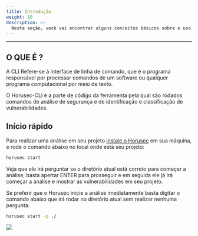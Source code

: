 ```yaml
---
title: Introdução
weight: 10
description: >-
  Nesta seção, você vai encontrar alguns conceitos básicos sobre o uso do Horusec-CLI
---
```


---

## **O QUE É ?**
A CLI Refere-se à interface de linha de comando, que é o programa responsável por processar comandos de um software ou qualquer programa computacional por meio de texto.

O Horusec-CLI é a parte de código da ferramenta pela qual são rodados comandos de análise de segurança e de identificação e classificação de vulnerabilidades.

## **Início rápido**
Para realizar uma análise em seu projeto [instale o Horusec](/docs/pt-br/cli/installing) em sua máquina, e rode o comando abaixo no local onde está seu projeto:

```bash
horusec start
```

Veja que ele irá perguntar se o diretório atual está correto para começar a análise, basta apertar ENTER para prosseguir e em seguida ele já irá começar a análise e mostrar as vulnerabilidades em seu projeto.

Se preferir que o Horusec inicie a análise imediatamente basta digitar o comando abaixo que irá rodar no diretório atual sem realizar nenhuma pergunta:

```bash
horusec start -p ./
```


![](/docs/ptbr/cli/introduction/0-running-horusec.gif)